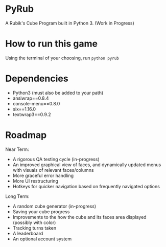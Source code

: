 # PyRub
A Rubik's Cube Program built in Python 3. (Work in Progress)

# How to run this game
Using the terminal of your choosing, run ```python pyrub```

# Dependencies
* Python3 (must also be added to your path)
* ansiwrap==0.8.4
* console-menu==0.8.0
* six==1.16.0
* textwrap3==0.9.2

# Roadmap
Near Term:
* A rigorous QA testing cycle (in-progress)
* An improved graphical view of faces, and dynamically updated menus with visuals of relevant faces/columns
* More graceful error handling
* More UI restructuring
* Hotkeys for quicker navigation based on frequently navigated options

Long Term:
* A random cube generator (in-progress)
* Saving your cube progress
* Improvements to the how the cube and its faces area displayed (possibly with color)
* Tracking turns taken
* A leaderboard
* An optional account system
